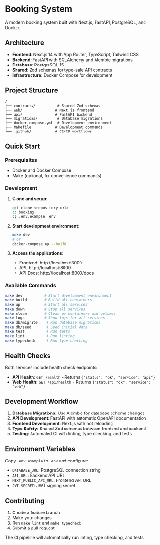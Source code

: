 # Booking System

A modern booking system built with Next.js, FastAPI, PostgreSQL, and Docker.

## Architecture

- **Frontend**: Next.js 14 with App Router, TypeScript, Tailwind CSS
- **Backend**: FastAPI with SQLAlchemy and Alembic migrations
- **Database**: PostgreSQL 15
- **Shared**: Zod schemas for type-safe API contracts
- **Infrastructure**: Docker Compose for development

## Project Structure

```
/
├── contracts/          # Shared Zod schemas
├── web/               # Next.js frontend
├── api/               # FastAPI backend
├── migrations/         # Database migrations
├── docker-compose.yml  # Development environment
├── Makefile           # Development commands
└── .github/           # CI/CD workflows
```

## Quick Start

### Prerequisites

- Docker and Docker Compose
- Make (optional, for convenience commands)

### Development

1. **Clone and setup**:
   ```bash
   git clone <repository-url>
   cd booking
   cp .env.example .env
   ```

2. **Start development environment**:
   ```bash
   make dev
   # or
   docker-compose up --build
   ```

3. **Access the applications**:
   - Frontend: http://localhost:3000
   - API: http://localhost:8000
   - API Docs: http://localhost:8000/docs

### Available Commands

```bash
make dev          # Start development environment
make build        # Build all containers
make up           # Start all services
make down         # Stop all services
make clean        # Clean up containers and volumes
make logs         # Show logs for all services
make db/migrate    # Run database migrations
make db/seed       # Seed initial data
make test          # Run tests
make lint          # Run linting
make typecheck     # Run type checking
```

## Health Checks

Both services include health check endpoints:

- **API Health**: `GET /health` - Returns `{"status": "ok", "service": "api"}`
- **Web Health**: `GET /api/health` - Returns `{"status": "ok", "service": "web"}`

## Development Workflow

1. **Database Migrations**: Use Alembic for database schema changes
2. **API Development**: FastAPI with automatic OpenAPI documentation
3. **Frontend Development**: Next.js with hot reloading
4. **Type Safety**: Shared Zod schemas between frontend and backend
5. **Testing**: Automated CI with linting, type checking, and tests

## Environment Variables

Copy `.env.example` to `.env` and configure:

- `DATABASE_URL`: PostgreSQL connection string
- `API_URL`: Backend API URL
- `NEXT_PUBLIC_API_URL`: Frontend API URL
- `JWT_SECRET`: JWT signing secret

## Contributing

1. Create a feature branch
2. Make your changes
3. Run `make lint` and `make typecheck`
4. Submit a pull request

The CI pipeline will automatically run linting, type checking, and tests.

